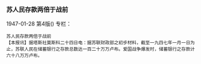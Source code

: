 ### 苏人民存款两倍于战前

1947-01-28
第4版()
专栏：

    苏人民存款两倍于战前
    【本报讯】据塔斯社莫斯科二十四日电：据苏联财政部之初步材料，截至一九四七年一月一日为止，苏联人民在储蓄银行之存款总数达一百二十万万卢布。爱国战争爆发时，储蓄银行之存款计六十八万万卢布。
